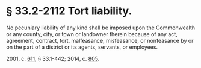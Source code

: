 # § 33.2-2112 Tort liability.

<p>No pecuniary liability of any kind shall be imposed upon the Commonwealth or any county, city, or town or landowner therein because of any act, agreement, contract, tort, malfeasance, misfeasance, or nonfeasance by or on the part of a district or its agents, servants, or employees.</p><p>2001, c. <a href='http://lis.virginia.gov/cgi-bin/legp604.exe?011+ful+CHAP0611'>611</a>, § 33.1-442; 2014, c. <a href='http://lis.virginia.gov/cgi-bin/legp604.exe?141+ful+CHAP0805'>805</a>.</p>